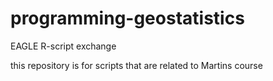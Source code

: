 # programming-geostatistics
EAGLE R-script exchange

this repository is for scripts that are related to Martins course
